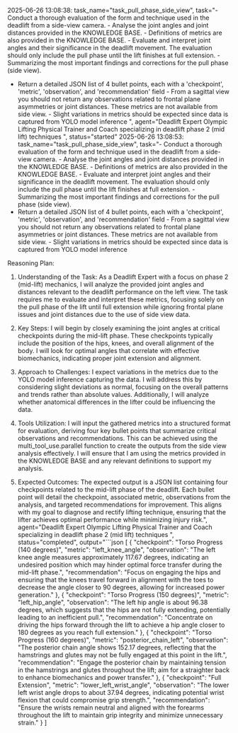 2025-06-26 13:08:38: task_name="task_pull_phase_side_view", task="- Conduct a thorough evaluation of the form and technique used in the deadlift from a side-view camera. - Analyse the joint angles and joint distances provided in the KNOWLEDGE BASE. - Definitions of metrics are also provided in the KNOWLEDGE BASE. - Evaluate and interpret joint angles and their significance in the deadlift movement. The evaluation should only include the pull phase until the lift finishes at full extension. - Summarizing the most important findings and corrections for the pull phase (side view).
- Return a detailed JSON list of 4 bullet points, each with a 'checkpoint', 'metric', 'observation', and 'recommendation' field - From a sagittal view you should not return any observations related to frontal plane asymmetries or joint distances. These metrics are not available from side view. - Slight variations in metrics should be expected since data is captured from YOLO model inference
", agent="Deadlift Expert Olympic Lifting Physical Trainer and Coach specializing in deadlift phase 2 (mid lift) techniques
", status="started"
2025-06-26 13:08:53: task_name="task_pull_phase_side_view", task="- Conduct a thorough evaluation of the form and technique used in the deadlift from a side-view camera. - Analyse the joint angles and joint distances provided in the KNOWLEDGE BASE. - Definitions of metrics are also provided in the KNOWLEDGE BASE. - Evaluate and interpret joint angles and their significance in the deadlift movement. The evaluation should only include the pull phase until the lift finishes at full extension. - Summarizing the most important findings and corrections for the pull phase (side view).
- Return a detailed JSON list of 4 bullet points, each with a 'checkpoint', 'metric', 'observation', and 'recommendation' field - From a sagittal view you should not return any observations related to frontal plane asymmetries or joint distances. These metrics are not available from side view. - Slight variations in metrics should be expected since data is captured from YOLO model inference


Reasoning Plan:
1. Understanding of the Task: As a Deadlift Expert with a focus on phase 2 (mid-lift) mechanics, I will analyze the provided joint angles and distances relevant to the deadlift performance on the left view. The task requires me to evaluate and interpret these metrics, focusing solely on the pull phase of the lift until full extension while ignoring frontal plane issues and joint distances due to the use of side view data. 

2. Key Steps: I will begin by closely examining the joint angles at critical checkpoints during the mid-lift phase. These checkpoints typically include the position of the hips, knees, and overall alignment of the body. I will look for optimal angles that correlate with effective biomechanics, indicating proper joint extension and alignment. 

3. Approach to Challenges: I expect variations in the metrics due to the YOLO model inference capturing the data. I will address this by considering slight deviations as normal, focusing on the overall patterns and trends rather than absolute values. Additionally, I will analyze whether anatomical differences in the lifter could be influencing the data. 

4. Tools Utilization: I will input the gathered metrics into a structured format for evaluation, deriving four key bullet points that summarize critical observations and recommendations. This can be achieved using the multi_tool_use.parallel function to create the outputs from the side view analysis effectively. I will ensure that I am using the metrics provided in the KNOWLEDGE BASE and any relevant definitions to support my analysis. 

5. Expected Outcomes: The expected output is a JSON list containing four checkpoints related to the mid-lift phase of the deadlift. Each bullet point will detail the checkpoint, associated metric, observations from the analysis, and targeted recommendations for improvement. This aligns with my goal to diagnose and rectify lifting technique, ensuring that the lifter achieves optimal performance while minimizing injury risk.", agent="Deadlift Expert Olympic Lifting Physical Trainer and Coach specializing in deadlift phase 2 (mid lift) techniques
", status="completed", output="```json
[
  {
    "checkpoint": "Torso Progress (140 degrees)",
    "metric": "left_knee_angle",
    "observation": "The left knee angle measures approximately 117.67 degrees, indicating an undesired position which may hinder optimal force transfer during the mid-lift phase.",
    "recommendation": "Focus on engaging the hips and ensuring that the knees travel forward in alignment with the toes to decrease the angle closer to 90 degrees, allowing for increased power generation."
  },
  {
    "checkpoint": "Torso Progress (150 degrees)",
    "metric": "left_hip_angle",
    "observation": "The left hip angle is about 96.38 degrees, which suggests that the hips are not fully extending, potentially leading to an inefficient pull.",
    "recommendation": "Concentrate on driving the hips forward through the lift to achieve a hip angle closer to 180 degrees as you reach full extension."
  },
  {
    "checkpoint": "Torso Progress (160 degrees)",
    "metric": "posterior_chain_left",
    "observation": "The posterior chain angle shows 152.17 degrees, reflecting that the hamstrings and glutes may not be fully engaged at this point in the lift.",
    "recommendation": "Engage the posterior chain by maintaining tension in the hamstrings and glutes throughout the lift; aim for a straighter back to enhance biomechanics and power transfer."
  },
  {
    "checkpoint": "Full Extension",
    "metric": "lower_left_wrist_angle",
    "observation": "The lower left wrist angle drops to about 37.94 degrees, indicating potential wrist flexion that could compromise grip strength.",
    "recommendation": "Ensure the wrists remain neutral and aligned with the forearms throughout the lift to maintain grip integrity and minimize unnecessary strain."
  }
]
```"
